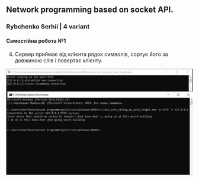 ## Network programming based on socket API.

### Rybchenko Serhii | 4 variant



#### Самостійна робота №1
4. Сервер приймає від клієнта рядок символів, сортує його за довжиною
слів і повертає клієнту.

![Lab 1](./images/lab-1.jpg)